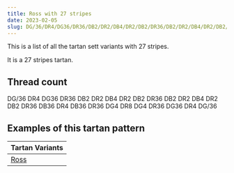 ```yaml
---
title: Ross with 27 stripes
date: 2023-02-05
slug: DG/36/DR4/DG36/DR36/DB2/DR2/DB4/DR2/DB2/DR36/DB2/DR2/DB4/DR2/DB2/DR36/DB36/DR4/DB36/DR36/DG4/DR8/DG4/DR36/DG36/DR4/DG/36
---
```

This is a list of all the tartan sett variants with 27 stripes.

It is a 27 stripes tartan.


## Thread count
DG/36 DR4 DG36 DR36 DB2 DR2 DB4 DR2 DB2 DR36 DB2 DR2 DB4 DR2 DB2 DR36 DB36 DR4 DB36 DR36 DG4 DR8 DG4 DR36 DG36 DR4 DG/36

## Examples of this tartan pattern

| Tartan Variants |
|---------------|
| [Ross](/variants/dg/36/dr4/dg36/dr36/db2/dr2/db4/dr2/db2/dr36/db2/dr2/db4/dr2/db2/dr36/db36/dr4/db36/dr36/dg4/dr8/dg4/dr36/dg36/dr4/dg/36-db000052-dg11450d-draa0000)||
